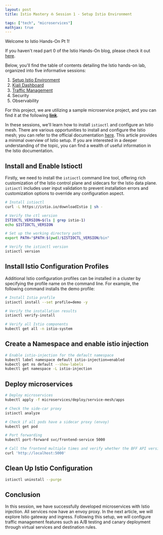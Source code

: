 ```yaml
---
layout: post
title: Istio Mastery ⛵ Session 1 - Setup Istio Environment

tags: ["tech", "microservices"]
mathjax: true
---
```


Welcome to Istio Hands-On Pt 1!

If you haven't read part 0 of the Istio Hands-On blog, please check it out [here](https://yuyatinnefeld.com/2024-01-02-istio-hands-on-pt0).

Below, you'll find the table of contents detailing the Istio hands-on lab, organized into five informative sessions:

1. [Setup Istio Environment](https://yuyatinnefeld.com/2024-01-10-istio-hands-on-pt1/)
2. [Kiali Dashboard](https://yuyatinnefeld.com/2024-01-12-istio-hands-on-pt2/)
3. [Traffic Management](https://yuyatinnefeld.com/2024-01-17-istio-hands-on-pt3/)
4. Security
5. Observability

For this project, we are utilizing a sample microservice project, and you can find it at the following <a href="https://github.com/yuyatinnefeld/istio" target="_blank"><b>link</b></a>.

In these sessions, we'll learn how to install `istioctl` and configure an Istio mesh. There are various opportunities to install and configure the Istio mesh; you can refer to the official documentation [here](https://istio.io/latest/docs/setup/install/). This article provides a minimal overview of Istio setup. If you are interested in a deeper understanding of the topic, you can find a wealth of useful information in the Istio documentation.

## Install and Enable Istioctl
Firstly, we need to install the `istioctl` command line tool, offering rich customization of the Istio control plane and sidecars for the Istio data plane. `istioctl` includes user input validation to prevent installation errors and customization options to override any configuration aspect.

```bash
# Install istioctl
curl -L https://istio.io/downloadIstio | sh -

# Verify the ctl version
ISTIOCTL_VERSION=$(ls | grep istio-1)
echo $ISTIOCTL_VERSION

# Set up the working directory path
export PATH="$PATH:$(pwd)/$ISTIOCTL_VERSION/bin"

# Verify the istioctl version
istioctl version
```

## Install Istio Configuration Profiles
Additional Istio configuration profiles can be installed in a cluster by specifying the profile name on the command line. For example, the following command installs the demo profile:


```bash
# Install Istio profile
istioctl install --set profile=demo -y

# Verify the installation results
istioctl verify-install

# Verify all Istio components
kubectl get all -n istio-system
```

## Create a Namespace and enable istio injection

```bash
# Enable istio-injection for the default namespace
kubectl label namespace default istio-injection=enabled
kubectl get ns default --show-labels
kubectl get namespace -L istio-injection
```

## Deploy microservices
```bash
# Deploy microservices
kubectl apply -f microservices/deploy/service-mesh/apps

# Check the side-car proxy
istioctl analyze

# Check if all pods have a sidecar proxy (envoy)
kubectl get pod

# Port forwarding
kubectl port-forward svc/frontend-service 5000

# Call the frontend multiple times and verify whether the BFF API version varies.
curl 'http://localhost:5000'
```

## Clean Up Istio Configuration
```bash
istioctl uninstall --purge
```

## Conclusion
In this session, we have successfully developed microservices with Istio injection. All services now have an envoy proxy. In the next article, we will explore Istio gateway and ingress. Following this setup, we will configure traffic management features such as A/B testing and canary deployment through virtual services and destination rules.